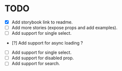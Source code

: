 # TODO

- [X] Add storybook link to readme.
- [ ] Add more stories (expose props and add examples).
- [ ] Add support for single select.
- [?] Add support for async loading ?
- [ ] Add support for single select.
- [ ] Add support for disabled prop.
- [ ] Add support for search.

